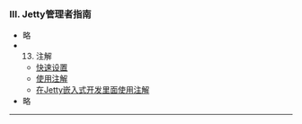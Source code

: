 <span id="top"></span>
### Ⅲ. Jetty管理者指南
  - 略
  - 13. 注解
    - [快速设置](#)
    - [使用注解](#)
    - [在Jetty嵌入式开发里面使用注解](#)
  - 略

- - -
